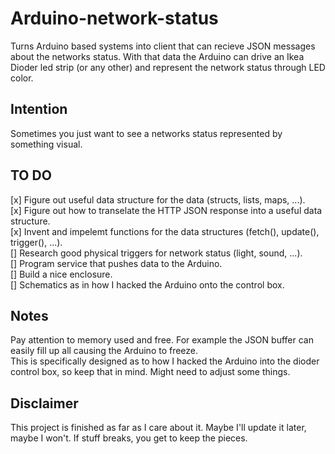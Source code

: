 # Arduino-network-status
Turns Arduino based systems into client that can recieve JSON messages about the networks
status. With that data the Arduino can drive an Ikea Dioder led strip (or any other) and 
represent the network status through LED color.

## Intention
Sometimes you just want to see a networks status represented by something visual.

## TO DO
[x] Figure out useful data structure for the data (structs, lists, maps, ...).  
[x] Figure out how to transelate the HTTP JSON response into a useful data structure.  
[x] Invent and impelemt functions for the data structures (fetch(), update(), trigger(), ...).  
[] Research good physical triggers for network status (light, sound, ...).  
[] Program service that pushes data to the Arduino.  
[] Build a nice enclosure.  
[] Schematics as in how I hacked the Arduino onto the control box.

## Notes
Pay attention to memory used and free. For example the JSON buffer can easily fill up all
causing the Arduino to freeze.  
This is specifically designed as to how I hacked the Arduino into the dioder control box,
so keep that in mind. Might need to adjust some things.

## Disclaimer
This project is finished as far as I care about it. Maybe I'll update it later, maybe I 
won't. If stuff breaks, you  get to keep the pieces.